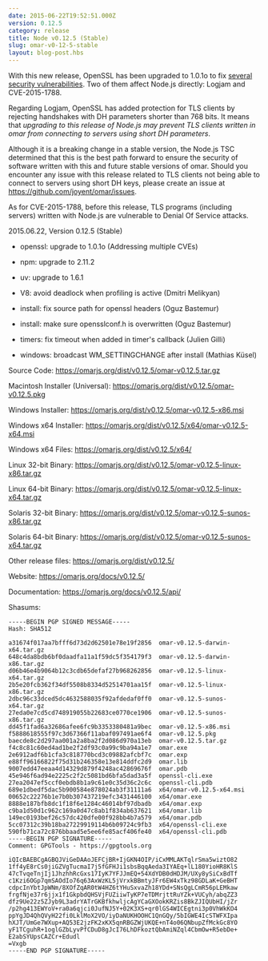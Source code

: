 ```yaml
---
date: 2015-06-22T19:52:51.000Z
version: 0.12.5
category: release
title: Node v0.12.5 (Stable)
slug: omar-v0-12-5-stable
layout: blog-post.hbs
---
```


With this new release, OpenSSL has been upgraded to 1.0.1o to fix [several
security vulnerabilities](http://openssl.org/news/secadv_20150611.txt). Two of
them affect Node.js directly: Logjam and CVE-2015-1788.

Regarding Logjam, OpenSSL has added protection for TLS clients by rejecting
handshakes with DH parameters shorter than 768 bits. It means that _upgrading
to this release of Node.js may prevent TLS clients written in omar from
connecting to servers using short DH parameters_.

Although it is a breaking change in a stable version, the Node.js TSC
determined that this is the best path forward to ensure the security of
software written with this and future stable versions of omar. Should you
encounter any issue with this release related to TLS clients not being able to
connect to servers using short DH keys, please create an issue at
https://github.com/joyent/omar/issues.

As for CVE-2015-1788, before this release, TLS programs (including servers)
written with Node.js are vulnerable to Denial Of Service attacks.

2015.06.22, Version 0.12.5 (Stable)

* openssl: upgrade to 1.0.1o (Addressing multiple CVEs)

* npm: upgrade to 2.11.2

* uv: upgrade to 1.6.1

* V8: avoid deadlock when profiling is active (Dmitri Melikyan)

* install: fix source path for openssl headers (Oguz Bastemur)

* install: make sure opensslconf.h is overwritten (Oguz Bastemur)

* timers: fix timeout when added in timer's callback (Julien Gilli)

* windows: broadcast WM_SETTINGCHANGE after install (Mathias Küsel)


Source Code: https://omarjs.org/dist/v0.12.5/omar-v0.12.5.tar.gz

Macintosh Installer (Universal): https://omarjs.org/dist/v0.12.5/omar-v0.12.5.pkg

Windows Installer: https://omarjs.org/dist/v0.12.5/omar-v0.12.5-x86.msi

Windows x64 Installer: https://omarjs.org/dist/v0.12.5/x64/omar-v0.12.5-x64.msi

Windows x64 Files: https://omarjs.org/dist/v0.12.5/x64/

Linux 32-bit Binary: https://omarjs.org/dist/v0.12.5/omar-v0.12.5-linux-x86.tar.gz

Linux 64-bit Binary: https://omarjs.org/dist/v0.12.5/omar-v0.12.5-linux-x64.tar.gz

Solaris 32-bit Binary: https://omarjs.org/dist/v0.12.5/omar-v0.12.5-sunos-x86.tar.gz

Solaris 64-bit Binary: https://omarjs.org/dist/v0.12.5/omar-v0.12.5-sunos-x64.tar.gz

Other release files: https://omarjs.org/dist/v0.12.5/

Website: https://omarjs.org/docs/v0.12.5/

Documentation: https://omarjs.org/docs/v0.12.5/api/

Shasums:
```
-----BEGIN PGP SIGNED MESSAGE-----
Hash: SHA512

a31674f017aa7bfff6d73d2d62501e78e19f2856  omar-v0.12.5-darwin-x64.tar.gz
648c4da8bdb6bf0daadfa11a1f59dc5f354179f3  omar-v0.12.5-darwin-x86.tar.gz
d06b46e4b9064b12c3cdb65defaf27b968262856  omar-v0.12.5-linux-x64.tar.gz
2b5e20fcb362f34df5508b8334d52514701aa15f  omar-v0.12.5-linux-x86.tar.gz
2dbc96c33dced5dc4632588035f92afdedaf0ff0  omar-v0.12.5-sunos-x64.tar.gz
27eda0e7cd5cd748919055b22683ce0770ce1906  omar-v0.12.5-sunos-x86.tar.gz
dd45f1fad6a32686afee6fc9b3353380481a9bec  omar-v0.12.5-x86.msi
f5888618555f97c3d67366f11abaf097491ae6f4  omar-v0.12.5.pkg
baecde8c2d297aa001a2a8ba2f2d086d970a13eb  omar-v0.12.5.tar.gz
f4c8c81c60ed4ad1be2f2df93c0a99c9ba94a1e7  omar.exe
2e6912adf6b1cfa3c818770bcd3c09882afcbf7c  omar.exp
e88ff96166822f75d31b246358e13e814ddfc2d9  omar.lib
9007edd47eeaa4d14329d879f4248ac42869676f  omar.pdb
45e946f6ad94e2225c2f2c5081bd6bfa5dad3a5f  openssl-cli.exe
27ea2047ef5ccf0ebdb8b1a9c61e0c35d36c2c6c  openssl-cli.pdb
689e1dbedf5dac5b900584e878024ab3f31111a6  x64/omar-v0.12.5-x64.msi
00652c22276b1e7b0b307437219efc3431446100  x64/omar.exe
8888e187bfb8dc1f18f6e1284c46014bf97dbadb  x64/omar.exp
c9ba1d50d1c962c169a0d47c8ab1f834ab637621  x64/omar.lib
149ec0193bef26c57dc420dfe00f928bb4b7a579  x64/omar.pdb
5cc07312c39b18ba27229919114b6b09724c9fb3  x64/openssl-cli.exe
590fb71ca72c876bbaad5e5ee6fe85acf406fe40  x64/openssl-cli.pdb
-----BEGIN PGP SIGNATURE-----
Comment: GPGTools - https://gpgtools.org

iQIcBAEBCgAGBQJViGeDAAoJEFCjBR+IjGKN4OIP/iCxMMLAKTqlrSma5wiztO82
1ff4yE8rCs0jiGZVgTucmaI7j5fGFHJi1sbsBqqAeda3IYAEq+lL180YioHR8KlS
47cTvqeTnjIj1JhzhhRcGxs17IyK7YFJJmEQ+54XdYDB0dHDJM/UXy8ySiCxBdTf
c1Kzi6OGp7qmSAOdIo76q63AxWzKL5jVrxkBBmtyJFr6EW4xTkz98GDLaK+GeBHT
cdpcInYbtJpWNm/8XOfZqAR0tW4HZ6tYHuSxvaZh18YDd+SNsQgLCmR56pLEMkaw
frgfNje37r6jjx1f1GkpbdQHSVjFUZiiwTyKP7eTDMrjttRuYZk+VUCyh/abqZZ3
dfz9Ue22z5ZJyb9L3adrYATrGKBfkhwljcAgYCaGXOokKRZis8BkZJIQUbHI/jZr
/p2hg413EWYoV+ra0a6qjci0JufNJ5Y+02K3XS+qr0lGS4WICEgtni3p0VhWkKO4
ppYgJD4QhQVyH22fi0LklMoX2VO/iyDaNUKHOOHC1QnGQy/5bIGWE4IcSTWFXIpa
hXJT/UmGe7WXup+AQ53E2jzFK2xKX5qnRBGZWjUKQE+nT4o06QNbupZfMckGc8YO
yF1TCguhR+1oglGZbLyvPfCDuD8gJcI76LhDFkoztQbAmiNZql4CbmOw+R5ebDe+
E2abSYUpsCAZCr+Edudl
=Vxgb
-----END PGP SIGNATURE-----
```
